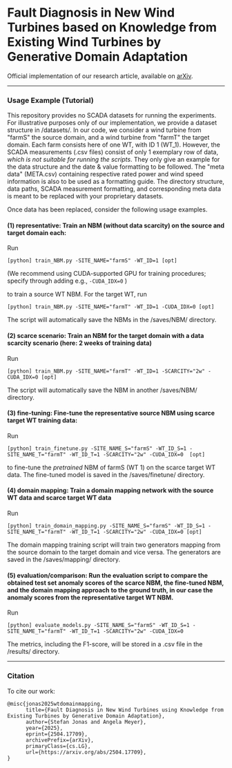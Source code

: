 # Fault Diagnosis in New Wind Turbines based on Knowledge from Existing Wind Turbines by Generative Domain Adaptation

Official implementation of our research article, available on [arXiv](https://arxiv.org/abs/2504.17709). 

---

### Usage Example (Tutorial)

This repository provides no SCADA datasets for running the experiments. For illustrative purposes only of our implementation, we provide a dataset structure in /datasets/. In our code, we consider a wind turbine from "farmS" the source domain, and a wind turbine from "farmT" the target domain. Each farm consists here of one WT, with ID 1 (WT_1). However, the SCADA measurements (.csv files) consist of only 1 exemplary row of data, *which is not suitable for running the scripts*. They only give an example for the data structure and the date & value formatting to be followed. The "meta data" (META.csv) containing respective rated power and wind speed information is also to be used as a formatting guide. The directory structure, data paths, SCADA measurement formatting, and corresponding meta data is meant to be replaced with your proprietary datasets.

Once data has been replaced, consider the following usage examples.

#### (1) **representative**: Train an NBM (without data scarcity) on the source and target domain each:

Run 

```
[python] train_NBM.py -SITE_NAME="farmS" -WT_ID=1 [opt]
```

(We recommend using CUDA-supported GPU for training procedures; specify through adding e.g., ```-CUDA_IDX=0``` )

to train a source WT NBM. For the target WT, run

```
[python] train_NBM.py -SITE_NAME="farmT" -WT_ID=1 -CUDA_IDX=0 [opt]
```

The script will automatically save the NBMs in the /saves/NBM/ directory.


#### (2) **scarce scenario**: Train an NBM for the target domain with a data scarcity scenario (here: 2 weeks of training data)

Run 

```
[python] train_NBM.py -SITE_NAME="farmT" -WT_ID=1 -SCARCITY="2w" -CUDA_IDX=0 [opt]
```

The script will automatically save the NBM in another /saves/NBM/ directory.

#### (3) **fine-tuning**: Fine-tune the representative source NBM using scarce target WT training data: 

Run 

```
[python] train_finetune.py -SITE_NAME_S="farmS" -WT_ID_S=1 -SITE_NAME_T="farmT" -WT_ID_T=1 -SCARCITY="2w" -CUDA_IDX=0  [opt]
```

to fine-tune the _pretrained_ NBM of farmS (WT 1) on the scarce target WT data. The fine-tuned model is saved in the /saves/finetune/ directory.

#### (4) **domain mapping**: Train a domain mapping network with the source WT data and scarce target WT data

Run 

```
[python] train_domain_mapping.py -SITE_NAME_S="farmS" -WT_ID_S=1 -SITE_NAME_T="farmT" -WT_ID_T=1 -SCARCITY="2w" -CUDA_IDX=0 [opt]
```

The domain mapping training script will train two generators mapping from the source domain to the target domain and vice versa. The generators are saved in the /saves/mapping/ directory.

#### (5) **evaluation/comparison**: Run the evaluation script to compare the obtained test set anomaly scores of the scarce NBM, the fine-tuned NBM, and the domain mapping approach to the ground truth, in our case the anomaly scores from the representative target WT NBM.

Run 

```
[python] evaluate_models.py -SITE_NAME_S="farmS" -WT_ID_S=1 -SITE_NAME_T="farmT" -WT_ID_T=1 -SCARCITY="2w" -CUDA_IDX=0
```

The metrics, including the F1-score, will be stored in a .csv file in the /results/ directory.

-----------------
### Citation
To cite our work:
```
@misc{jonas2025wtdomainmapping,
      title={Fault Diagnosis in New Wind Turbines using Knowledge from Existing Turbines by Generative Domain Adaptation}, 
      author={Stefan Jonas and Angela Meyer},
      year={2025},
      eprint={2504.17709},
      archivePrefix={arXiv},
      primaryClass={cs.LG},
      url={https://arxiv.org/abs/2504.17709}, 
}
```
